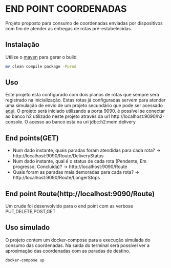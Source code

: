# END POINT COORDENADAS

Projeto proposto para consumo de coordenadas enviadas por dispositivos com fim de atender as entregas de rotas pré-estabelecidas.

## Instalação

Utilize o [maven](https://maven.apache.org/) para gerar o build

```bash
mv clean compile package -Pprod
```

## Uso

Este projeto esta configurado com dois planos de rotas que sempre será registrado na inicialização. Estas rotas já configuradas servem para atender uma simulação de envio de um projeto secundário que pode ser acessado [aqui](https://github.com/de-victor/xmlreader).
O projeto será iniciado utilizando a porta 9090. é possível se conectar ao banco h2 utilizado neste projeto através da url http://localhost:9090/h2-console. O acesso ao banco esta na uri jdbc:h2:mem:delivery

## End points(GET)
* Num dado instante, quais paradas foram atendidas para cada rota? -> http://localhost:9090/Route/DeliveryStatus
* Num dado instante, qual é o status de cada rota (Pendente, Em progresso, Concluída)? -> http://localhost:9090/Route
* Quais foram as paradas mais demoradas para cada rota? -> http://localhost:9090/Route/LongerStops

## End point Route(http://localhost:9090/Route)
Um crude foi desenvolvido para o end point com as verbose PUT,DELETE,POST,GET

## Uso simulado
O projeto contem um docker-compose para a execução simulada do consumo das coordenadas. Na saída do terminal será possível ver a aproximação das coordenadas com as paradas de destino.

```bash
docker-compose up
```